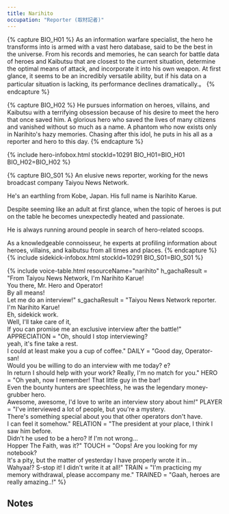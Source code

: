 ```yaml
---
title: Narihito
occupation: "Reporter (取材記者)"
---
```


{% capture BIO_H01 %}
As an information warfare specialist, the hero he transforms into is armed with a vast hero database, said to be the best in the universe. From his records and memories, he can search for battle data of heroes and Kaibutsu that are closest to the current situation, determine the optimal means of attack, and incorporate it into his own weapon. At first glance, it seems to be an incredibly versatile ability, but if his data on a particular situation is lacking, its performance declines dramatically.。
{% endcapture %}

{% capture BIO_H02 %}
He pursues information on heroes, villains, and Kaibutsu with a terrifying obsession because of his desire to meet the hero that once saved him. A glorious hero who saved the lives of many citizens and vanished without so much as a name. A phantom who now exists only in Narihito's hazy memories. Chasing after this idol, he puts in his all as a reporter and hero to this day.
{% endcapture %}

{% include hero-infobox.html stockId=10291 BIO_H01=BIO_H01 BIO_H02=BIO_H02 %}

{% capture BIO_S01 %}
An elusive news reporter, working for the news broadcast company Taiyou News Network.

He's an earthling from Kobe, Japan. His full name is Narihito Karue.

Despite seeming like an adult at first glance, when the topic of heroes is put on the table he becomes unexpectedly heated and passionate.

He is always running around people in search of hero-related scoops.

As a knowledgeable connoisseur, he experts at profiling information about heroes, villains, and kaibutsu from all times and places.
{% endcapture %}
{% include sidekick-infobox.html stockId=10291 BIO_S01=BIO_S01 %}

{% include voice-table.html resourceName="narihito"
h_gachaResult = "From Taiyou News Network, I'm Narihito Karue!<br>You there, Mr. Hero and Operator!<br>By all means!<br>Let me do an interview!"
s_gachaResult = "Taiyou News Network reporter.<br>I'm Narihito Karue!<br>Eh, sidekick work.<br>Well, I'll take care of it,<br>If you can promise me an exclusive interview after the battle!"
APPRECIATION = "Oh, should I stop interviewing?<br>yeah, it's fine take a rest.<br>I could at least make you a cup of coffee."
DAILY = "Good day, Operator-san!<br>Would you be willing to do an interview with me today? e?<br>In return I should help with your work? Really, I'm no match for you."
HERO = "Oh yeah, now I remember! That little guy in the bar!<br>Even the bounty hunters are speechless, he was the legendary money-grubber hero.<br>Awesome, awesome, I'd love to write an interview story about him!"
PLAYER = "I've interviewed a lot of people, but you're a mystery.<br>There's something special about you that other operators don't have.<br>I can feel it somehow."
RELATION = "The president at your place, I think I saw him before.<br>Didn't he used to be a hero? If I'm not wrong…<br>Hopper The Faith, was it?"
TOUCH = "Oops! Are you looking for my notebook?<br>It's a pity, but the matter of yesterday I have properly wrote it in…<br>Wahyaa!? S-stop it! I didn't write it at all!"
TRAIN = "I'm practicing my memory withdrawal, please accompany me."
TRAINED = "Gaah, heroes are really amazing..!"
%}

## Notes

